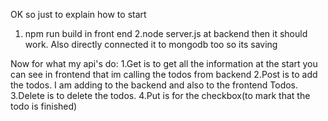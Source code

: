 OK so just to explain how to start
1. npm run build in front end
2.node server.js at backend then it should work.
Also directly connected it to mongodb too so its saving

Now for what my api's do:
1.Get is to get all the information at the start you can see in frontend that im calling the todos from backend
2.Post is to add the todos. I am adding to the backend and also to the frontend Todos.
3.Delete is to delete the todos.
4.Put is for the checkbox(to mark that the todo is finished)
